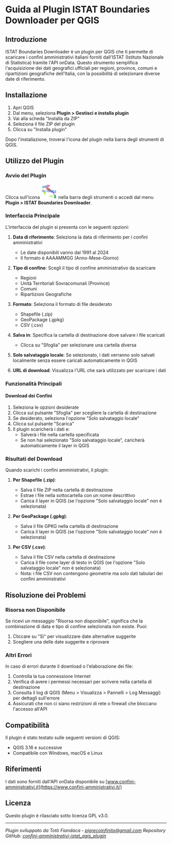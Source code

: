 # Guida al Plugin ISTAT Boundaries Downloader per QGIS

## Introduzione
ISTAT Boundaries Downloader è un plugin per QGIS che ti permette di scaricare i confini amministrativi italiani forniti dall'ISTAT (Istituto Nazionale di Statistica) tramite l'API onData. Questo strumento semplifica l'acquisizione dei dati geografici ufficiali per regioni, province, comuni e ripartizioni geografiche dell'Italia, con la possibilità di selezionare diverse date di riferimento.

## Installazione

1. Apri QGIS
2. Dal menu, seleziona **Plugin > Gestisci e installa plugin**
3. Vai alla scheda "Installa da ZIP"
4. Seleziona il file ZIP del plugin
5. Clicca su "Installa plugin"

Dopo l'installazione, troverai l'icona del plugin nella barra degli strumenti di QGIS.

## Utilizzo del Plugin

### Avvio del Plugin
Clicca sull'icona ![icona plugin](icon.png) nella barra degli strumenti o accedi dal menu **Plugin > ISTAT Boundaries Downloader**.

### Interfaccia Principale
L'interfaccia del plugin si presenta con le seguenti opzioni:

1. **Data di riferimento**: Seleziona la data di riferimento per i confini amministrativi
   - Le date disponibili vanno dal 1991 al 2024
   - Il formato è AAAAMMGG (Anno-Mese-Giorno)

2. **Tipo di confine**: Scegli il tipo di confine amministrativo da scaricare
   - Regioni
   - Unità Territoriali Sovracomunali (Province)
   - Comuni
   - Ripartizioni Geografiche

3. **Formato**: Seleziona il formato di file desiderato
   - Shapefile (.zip)
   - GeoPackage (.gpkg)
   - CSV (.csv)

4. **Salva in**: Specifica la cartella di destinazione dove salvare i file scaricati
   - Clicca su "Sfoglia" per selezionare una cartella diversa

5. **Solo salvataggio locale**: Se selezionato, i dati verranno solo salvati localmente senza essere caricati automaticamente in QGIS

6. **URL di download**: Visualizza l'URL che sarà utilizzato per scaricare i dati

### Funzionalità Principali

#### Download dei Confini
1. Seleziona le opzioni desiderate
2. Clicca sul pulsante "Sfoglia" per scegliere la cartella di destinazione
3. Se desiderato, seleziona l'opzione "Solo salvataggio locale"
4. Clicca sul pulsante "Scarica"
5. Il plugin scaricherà i dati e:
   - Salverà i file nella cartella specificata
   - Se non hai selezionato "Solo salvataggio locale", caricherà automaticamente il layer in QGIS

### Risultati del Download

Quando scarichi i confini amministrativi, il plugin:

1. **Per Shapefile (.zip)**:
   - Salva il file ZIP nella cartella di destinazione
   - Estrae i file nella sottocartella con un nome descrittivo
   - Carica il layer in QGIS (se l'opzione "Solo salvataggio locale" non è selezionata)

2. **Per GeoPackage (.gpkg)**:
   - Salva il file GPKG nella cartella di destinazione
   - Carica il layer in QGIS (se l'opzione "Solo salvataggio locale" non è selezionata)

3. **Per CSV (.csv)**:
   - Salva il file CSV nella cartella di destinazione
   - Carica il file come layer di testo in QGIS (se l'opzione "Solo salvataggio locale" non è selezionata)
   - Nota: i file CSV non contengono geometrie ma solo dati tabulari dei confini amministrativi

## Risoluzione dei Problemi

### Risorsa non Disponibile
Se ricevi un messaggio "Risorsa non disponibile", significa che la combinazione di data e tipo di confine selezionata non esiste. Puoi:
1. Cliccare su "Sì" per visualizzare date alternative suggerite
2. Scegliere una delle date suggerite e riprovare

### Altri Errori
In caso di errori durante il download o l'elaborazione dei file:
1. Controlla la tua connessione Internet
2. Verifica di avere i permessi necessari per scrivere nella cartella di destinazione
3. Consulta il log di QGIS (Menu > Visualizza > Pannelli > Log Messaggi) per dettagli sull'errore
4. Assicurati che non ci siano restrizioni di rete o firewall che bloccano l'accesso all'API

## Compatibilità

Il plugin è stato testato sulle seguenti versioni di QGIS:
- QGIS 3.16 e successive
- Compatibile con Windows, macOS e Linux

## Riferimenti
I dati sono forniti dall'API onData disponibile su [www.confini-amministrativi.it](https://www.confini-amministrativi.it/)

## Licenza
Questo plugin è rilasciato sotto licenza GPL v3.0.

---

*Plugin sviluppato da Totò Fiandaca - pigrecoinfinito@gmail.com*
*Repository GitHub: [confini-amministrativi-istat_qgis_plugin](https://github.com/pigreco/confini-amministrativi-istat_qgis_plugin)*